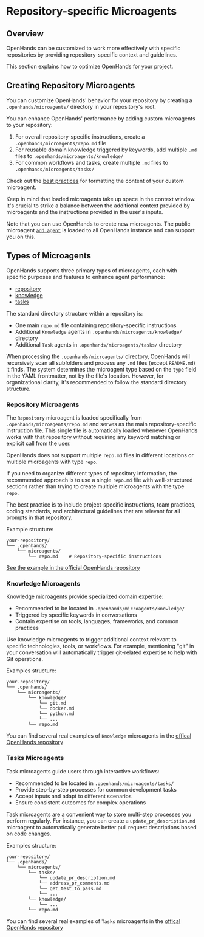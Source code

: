 # Repository-specific Microagents

## Overview

OpenHands can be customized to work more effectively with specific repositories by providing repository-specific context and guidelines.

This section explains how to optimize OpenHands for your project.

## Creating Repository Microagents

You can customize OpenHands' behavior for your repository by creating a `.openhands/microagents/` directory in your repository's root.

You can enhance OpenHands' performance by adding custom microagents to your repository:

1. For overall repository-specific instructions, create a `.openhands/microagents/repo.md` file
2. For reusable domain knowledge triggered by keywords, add multiple `.md` files to `.openhands/microagents/knowledge/`
3. For common workflows and tasks, create multiple `.md` files to `.openhands/microagents/tasks/`

Check out the [best practices](./microagents-syntax.md#markdown-content-best-practices) for formatting the content of your custom microagent.

Keep in mind that loaded microagents take up space in the context window. It's crucial to strike a balance between the additional context provided by microagents and the instructions provided in the user's inputs.

Note that you can use OpenHands to create new microagents. The public microagent [`add_agent`](https://github.com/All-Hands-AI/OpenHands/blob/main/microagents/knowledge/add_agent.md) is loaded to all OpenHands instance and can support you on this.

## Types of Microagents

OpenHands supports three primary types of microagents, each with specific purposes and features to enhance agent performance:

- [repository](#repository-microagents)
- [knowledge](#knowledge-microagents)
- [tasks](#tasks-microagents)

The standard directory structure within a repository is:

- One main `repo.md` file containing repository-specific instructions
- Additional `Knowledge` agents in `.openhands/microagents/knowledge/` directory
- Additional `Task` agents in `.openhands/microagents/tasks/` directory

When processing the `.openhands/microagents/` directory, OpenHands will recursively scan all subfolders and process any `.md` files (except `README.md`) it finds. The system determines the microagent type based on the `type` field in the YAML frontmatter, not by the file's location. However, for organizational clarity, it's recommended to follow the standard directory structure.

### Repository Microagents

The `Repository` microagent is loaded specifically from `.openhands/microagents/repo.md` and serves as the main
repository-specific instruction file. This single file is automatically loaded whenever OpenHands works with that repository
without requiring any keyword matching or explicit call from the user.

OpenHands does not support multiple `repo.md` files in different locations or multiple microagents with type `repo`.

If you need to organize different types of repository information, the recommended approach is to use a single `repo.md` file with well-structured sections rather than trying to create multiple microagents with the type `repo`.

The best practice is to include project-specific instructions, team practices, coding standards, and architectural guidelines that are relevant for **all** prompts in that repository.

Example structure:

```
your-repository/
└── .openhands/
    └── microagents/
        └── repo.md    # Repository-specific instructions
```

[See the example in the official OpenHands repository](https://github.com/All-Hands-AI/OpenHands/blob/main/.openhands/microagents/repo.md?plain=1)

### Knowledge Microagents

Knowledge microagents provide specialized domain expertise:

- Recommended to be located in `.openhands/microagents/knowledge/`
- Triggered by specific keywords in conversations
- Contain expertise on tools, languages, frameworks, and common practices

Use knowledge microagents to trigger additional context relevant to specific technologies, tools, or workflows. For example, mentioning "git" in your conversation will automatically trigger git-related expertise to help with Git operations.

Examples structure:

```
your-repository/
└── .openhands/
    └── microagents/
        └── knowledge/
            └── git.md
            └── docker.md
            └── python.md
            └── ...
        └── repo.md
```

You can find several real examples of `Knowledge` microagents in the [offical OpenHands repository](https://github.com/All-Hands-AI/OpenHands/tree/main/microagents/knowledge)

### Tasks Microagents

Task microagents guide users through interactive workflows:

- Recommended to be located in `.openhands/microagents/tasks/`
- Provide step-by-step processes for common development tasks
- Accept inputs and adapt to different scenarios
- Ensure consistent outcomes for complex operations

Task microagents are a convenient way to store multi-step processes you perform regularly. For instance, you can create a `update_pr_description.md` microagent to automatically generate better pull request descriptions based on code changes.

Examples structure:

```
your-repository/
└── .openhands/
    └── microagents/
        └── tasks/
            └── update_pr_description.md
            └── address_pr_comments.md
            └── get_test_to_pass.md
            └── ...
        └── knowledge/
            └── ...
        └── repo.md
```

You can find several real examples of `Tasks` microagents in the [offical OpenHands repository](https://github.com/All-Hands-AI/OpenHands/tree/main/microagents/tasks)

